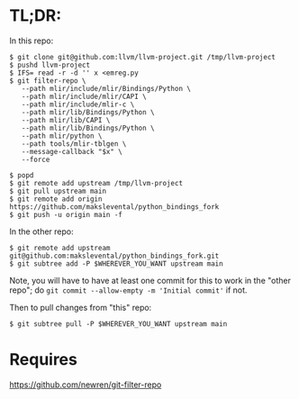 # TL;DR:

In this repo:

```shell
$ git clone git@github.com:llvm/llvm-project.git /tmp/llvm-project 
$ pushd llvm-project 
$ IFS= read -r -d '' x <emreg.py
$ git filter-repo \
   --path mlir/include/mlir/Bindings/Python \
   --path mlir/include/mlir/CAPI \
   --path mlir/include/mlir-c \
   --path mlir/lib/Bindings/Python \
   --path mlir/lib/CAPI \
   --path mlir/lib/Bindings/Python \
   --path mlir/python \
   --path tools/mlir-tblgen \
   --message-callback "$x" \
   --force
   
$ popd
$ git remote add upstream /tmp/llvm-project
$ git pull upstream main
$ git remote add origin https://github.com/makslevental/python_bindings_fork
$ git push -u origin main -f
```

In the other repo:

```
$ git remote add upstream git@github.com:makslevental/python_bindings_fork.git
$ git subtree add -P $WHEREVER_YOU_WANT upstream main
```

Note, you will have to have at least one commit for this to work in the "other repo"; do `git commit --allow-empty -m 'Initial commit'` if not.

Then to pull changes from "this" repo:

```
$ git subtree pull -P $WHEREVER_YOU_WANT upstream main
```

# Requires 

https://github.com/newren/git-filter-repo
